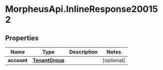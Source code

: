 # MorpheusApi.InlineResponse200152

## Properties

Name | Type | Description | Notes
------------ | ------------- | ------------- | -------------
**account** | [**TenantGroup**](TenantGroup.md) |  | [optional] 


